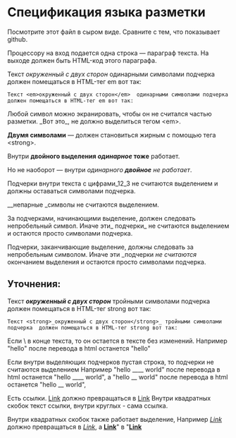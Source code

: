 # Спецификация языка разметки

Посмотрите этот файл в сыром виде. Сравните с тем, что показывает github.

Процессору на вход подается одна строка — параграф текста. 
На выходе должен быть HTML-код этого параграфа.

Текст _окруженный с двух сторон_  одинарными символами подчерка 
должен помещаться в HTML-тег em вот так:

`Текст <em>окруженный с двух сторон</em>  одинарными символами подчерка 
должен помещаться в HTML-тег em вот так:`

Любой символ можно экранировать, чтобы он не считался частью разметки. 
\_Вот это\_, не должно выделиться тегом \<em\>.

__Двумя символами__ — должен становиться жирным с помощью тега \<strong\>.

Внутри __двойного выделения _одинарное_ тоже__ работает.

Но не наоборот — внутри _одинарного __двойное__ не работает_.

Подчерки внутри текста c цифрами_12_3 не считаются выделением и должны оставаться символами подчерка.

__непарные _символы не считаются выделением.

За подчерками, начинающими выделение, должен следовать непробельный символ. Иначе эти_ подчерки_ не считаются выделением 
и остаются просто символами подчерка.

Подчерки, заканчивающие выделение, должны следовать за непробельным символом. Иначе эти _подчерки _не считаются_ окончанием выделения 
и остаются просто символами подчерка.

## Уточнения:

Текст ___окруженный с двух сторон___ тройными символами подчерка 
должен помещаться в HTML-тег strong вот так:

`Текст <strong>_окруженный с двух сторон</strong>_ тройными символами подчерка 
должен помещаться в HTML-тег strong вот так:`

Если \ в конце текста, то он остается в тексте без изменений.
Например "hello\" после перевода в html останется "hello\"

Если внутри выделяющих подчерков пустая строка, то подчерки не считаются выделением
Например "hello ____ world" после перевода в html останется "hello ____ world",
a "hello __ world" после перевода в html останется "hello __ world",

Есть ссылки. [Link](https://www.google.com/) должно превращаться в <a href="https://www.google.com/">Link</a>
Внутри квадратных скобок текст ссылки, внутри круглых - сама ссылка.

Внутри квадратных скобок также работает выделение,
Например [_Link_](https://www.google.com/) должно превращаться в <a href="https://www.google.com/"><em>Link</em></a>,
a [__Link__](https://www.google.com/)" в "<a href="https://www.google.com/"><strong>Link</strong></a>

